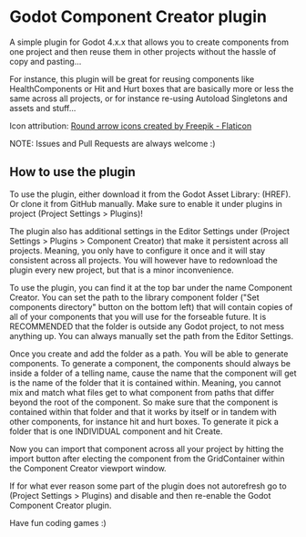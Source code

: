 # Godot Component Creator plugin
A simple plugin for Godot 4.x.x that allows you to create components from one project and then reuse them in other projects without the hassle of copy and pasting... 

For instance, this plugin will be great for reusing components like HealthComponents or Hit and Hurt boxes that are basically more or less the same across all projects, or for instance re-using Autoload Singletons and assets and stuff...

Icon attribution: <a href="https://www.flaticon.com/free-icon/rotation_2161786" title="round arrow icons">Round arrow icons created by Freepik - Flaticon</a>

NOTE: Issues and Pull Requests are always welcome :)

## How to use the plugin
To use the plugin, either download it from the Godot Asset Library: (HREF). Or clone it from GitHub manually. Make sure to enable it under plugins in project (Project Settings > Plugins)!

The plugin also has additional settings in the Editor Settings under (Project Settings > Plugins > Component Creator) that make it persistent across all projects. Meaning, you only have to configure it once and it will stay consistent across all projects. You will however have to redownload the plugin every new project, but that is a minor inconvenience.

To use the plugin, you can find it at the top bar under the name Component Creator. You can set the path to the library component folder ("Set components directory" button on the bottom left) that will contain copies of all of your components that you will use for the forseable future. It is RECOMMENDED that the folder is outside any Godot project, to not mess anything up. You can always manually set the path from the Editor Settings.

Once you create and add the folder as a path. You will be able to generate components. To generate a component, the components should always be inside a folder of a telling name, cause the name that the component will get is the name of the folder that it is contained within. Meaning, you cannot mix and match what files get to what component from paths that differ beyond the root of the component. So make sure that the component is contained within that folder and that it works by itself or in tandem with other components, for instance hit and hurt boxes. To generate it pick a folder that is one INDIVIDUAL component and hit Create.

Now you can import that component across all your project by hitting the import button after electing the component from the GridContainer within the Component Creator viewport window.

If for what ever reason some part of the plugin does not autorefresh go to (Project Settings > Plugins) and disable and then re-enable the Godot Component Creator plugin.

Have fun coding games :)
